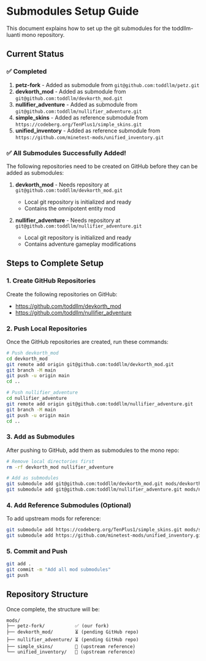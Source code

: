 # Submodules Setup Guide

This document explains how to set up the git submodules for the toddllm-luanti mono repository.

## Current Status

### ✅ Completed
1. **petz-fork** - Added as submodule from `git@github.com:toddllm/petz.git`
2. **devkorth_mod** - Added as submodule from `git@github.com:toddllm/devkorth_mod.git`
3. **nullifier_adventure** - Added as submodule from `git@github.com:toddllm/nullifier_adventure.git`
4. **simple_skins** - Added as reference submodule from `https://codeberg.org/TenPlus1/simple_skins.git`
5. **unified_inventory** - Added as reference submodule from `https://github.com/minetest-mods/unified_inventory.git`

### ✅ All Submodules Successfully Added!

The following repositories need to be created on GitHub before they can be added as submodules:

1. **devkorth_mod** - Needs repository at `git@github.com:toddllm/devkorth_mod.git`
   - Local git repository is initialized and ready
   - Contains the omnipotent entity mod
   
2. **nullifier_adventure** - Needs repository at `git@github.com:toddllm/nullifier_adventure.git`
   - Local git repository is initialized and ready
   - Contains adventure gameplay modifications

## Steps to Complete Setup

### 1. Create GitHub Repositories

Create the following repositories on GitHub:
- https://github.com/toddllm/devkorth_mod
- https://github.com/toddllm/nullifier_adventure

### 2. Push Local Repositories

Once the GitHub repositories are created, run these commands:

```bash
# Push devkorth_mod
cd devkorth_mod
git remote add origin git@github.com:toddllm/devkorth_mod.git
git branch -M main
git push -u origin main
cd ..

# Push nullifier_adventure  
cd nullifier_adventure
git remote add origin git@github.com:toddllm/nullifier_adventure.git
git branch -M main
git push -u origin main
cd ..
```

### 3. Add as Submodules

After pushing to GitHub, add them as submodules to the mono repo:

```bash
# Remove local directories first
rm -rf devkorth_mod nullifier_adventure

# Add as submodules
git submodule add git@github.com:toddllm/devkorth_mod.git mods/devkorth_mod
git submodule add git@github.com:toddllm/nullifier_adventure.git mods/nullifier_adventure
```

### 4. Add Reference Submodules (Optional)

To add upstream mods for reference:

```bash
git submodule add https://codeberg.org/TenPlus1/simple_skins.git mods/simple_skins
git submodule add https://github.com/minetest-mods/unified_inventory.git mods/unified_inventory
```

### 5. Commit and Push

```bash
git add .
git commit -m "Add all mod submodules"
git push
```

## Repository Structure

Once complete, the structure will be:
```
mods/
├── petz-fork/           ✅ (our fork)
├── devkorth_mod/        ⏳ (pending GitHub repo)
├── nullifier_adventure/ ⏳ (pending GitHub repo)
├── simple_skins/        📌 (upstream reference)
└── unified_inventory/   📌 (upstream reference)
```